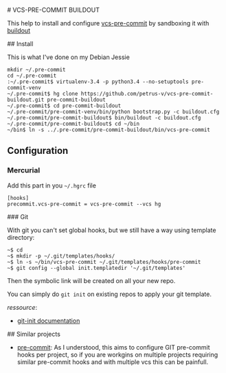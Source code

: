 # VCS-PRE-COMMIT BUILDOUT


This help to install and configure 
[vcs-pre-commit](https://github.com/petrus-v/vcs-pre-commit) by sandboxing it
with [buildout](http://www.buildout.org)


## Install

This is what I've done on my Debian Jessie

```Shell
mkdir ~/.pre-commit
cd ~/.pre-commit
:~/.pre-commit$ virtualenv-3.4 -p python3.4 --no-setuptools pre-commit-venv
~/.pre-commit$ hg clone https://github.com/petrus-v/vcs-pre-commit-buildout.git pre-commit-buildout
~/.pre-commit$ cd pre-commit-buildout
~/.pre-commit/pre-commit-venv/bin/python bootstrap.py -c buildout.cfg
~/.pre-commit/pre-commit-buildout$ bin/buildout -c buildout.cfg
~/.pre-commit/pre-commit-buildout$ cd ~/bin
~/bin$ ln -s ../.pre-commit/pre-commit-buildout/bin/vcs-pre-commit
```

## Configuration

### Mercurial

Add this part in you ``~/.hgrc`` file

```init
[hooks]
precommit.vcs-pre-commit = vcs-pre-commit --vcs hg
```

### Git

With git you can't set global hooks, but we still have a way using template
directory:


```Shell
~$ cd
~$ mkdir -p ~/.git/templates/hooks/
~$ ln -s ~/bin/vcs-pre-commit ~/.git/templates/hooks/pre-commit
~$ git config --global init.templatedir '~/.git/templates'
```

Then the symbolic link will  be created on all your new repo.

You can simply do `git init` on existing repos to apply your git template.

*ressource*:

* [git-init documentation](http://git-scm.com/docs/git-init)

## Similar projects

* [pre-commit](http://pre-commit.com): As I understood, this aims to configure
  GIT pre-commit hooks per project, so if you are workgins on multiple projects
  requiring similar pre-commit hooks and with multiple vcs this can be painfull.
